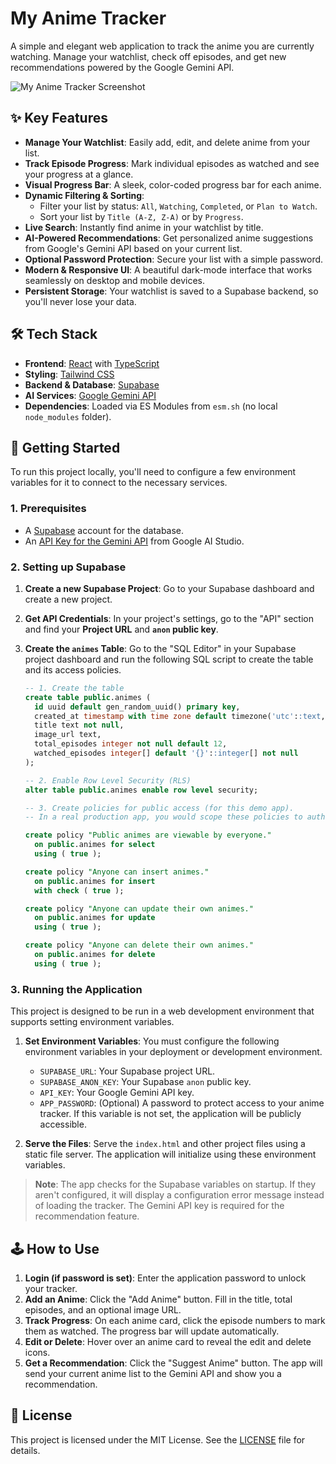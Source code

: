 # My Anime Tracker

A simple and elegant web application to track the anime you are currently watching. Manage your watchlist, check off episodes, and get new recommendations powered by the Google Gemini API.

![My Anime Tracker Screenshot](https://storage.googleapis.com/proudcity/me/my-anime-tracker-screenshot.png)

## ✨ Key Features

- **Manage Your Watchlist**: Easily add, edit, and delete anime from your list.
- **Track Episode Progress**: Mark individual episodes as watched and see your progress at a glance.
- **Visual Progress Bar**: A sleek, color-coded progress bar for each anime.
- **Dynamic Filtering & Sorting**:
    - Filter your list by status: `All`, `Watching`, `Completed`, or `Plan to Watch`.
    - Sort your list by `Title (A-Z, Z-A)` or by `Progress`.
- **Live Search**: Instantly find anime in your watchlist by title.
- **AI-Powered Recommendations**: Get personalized anime suggestions from Google's Gemini API based on your current list.
- **Optional Password Protection**: Secure your list with a simple password.
- **Modern & Responsive UI**: A beautiful dark-mode interface that works seamlessly on desktop and mobile devices.
- **Persistent Storage**: Your watchlist is saved to a Supabase backend, so you'll never lose your data.

## 🛠️ Tech Stack

- **Frontend**: [React](https://reactjs.org/) with [TypeScript](https://www.typescriptlang.org/)
- **Styling**: [Tailwind CSS](https://tailwindcss.com/)
- **Backend & Database**: [Supabase](https://supabase.io/)
- **AI Services**: [Google Gemini API](https://ai.google.dev/)
- **Dependencies**: Loaded via ES Modules from `esm.sh` (no local `node_modules` folder).

## 🚀 Getting Started

To run this project locally, you'll need to configure a few environment variables for it to connect to the necessary services.

### 1. Prerequisites

- A [Supabase](https://supabase.io/) account for the database.
- An [API Key for the Gemini API](https://aistudio.google.com/app/apikey) from Google AI Studio.

### 2. Setting up Supabase

1.  **Create a new Supabase Project**: Go to your Supabase dashboard and create a new project.
2.  **Get API Credentials**: In your project's settings, go to the "API" section and find your **Project URL** and **`anon` public key**.
3.  **Create the `animes` Table**: Go to the "SQL Editor" in your Supabase project dashboard and run the following SQL script to create the table and its access policies.

    ```sql
    -- 1. Create the table
    create table public.animes (
      id uuid default gen_random_uuid() primary key,
      created_at timestamp with time zone default timezone('utc'::text, now()) not null,
      title text not null,
      image_url text,
      total_episodes integer not null default 12,
      watched_episodes integer[] default '{}'::integer[] not null
    );

    -- 2. Enable Row Level Security (RLS)
    alter table public.animes enable row level security;

    -- 3. Create policies for public access (for this demo app).
    -- In a real production app, you would scope these policies to authenticated users.

    create policy "Public animes are viewable by everyone."
      on public.animes for select
      using ( true );

    create policy "Anyone can insert animes."
      on public.animes for insert
      with check ( true );

    create policy "Anyone can update their own animes."
      on public.animes for update
      using ( true );

    create policy "Anyone can delete their own animes."
      on public.animes for delete
      using ( true );
    ```

### 3. Running the Application

This project is designed to be run in a web development environment that supports setting environment variables.

1.  **Set Environment Variables**: You must configure the following environment variables in your deployment or development environment.

    -   `SUPABASE_URL`: Your Supabase project URL.
    -   `SUPABASE_ANON_KEY`: Your Supabase `anon` public key.
    -   `API_KEY`: Your Google Gemini API key.
    -   `APP_PASSWORD`: (Optional) A password to protect access to your anime tracker. If this variable is not set, the application will be publicly accessible.

2.  **Serve the Files**: Serve the `index.html` and other project files using a static file server. The application will initialize using these environment variables.

> **Note**: The app checks for the Supabase variables on startup. If they aren't configured, it will display a configuration error message instead of loading the tracker. The Gemini API key is required for the recommendation feature.

## 🕹️ How to Use

1.  **Login (if password is set)**: Enter the application password to unlock your tracker.
2.  **Add an Anime**: Click the "Add Anime" button. Fill in the title, total episodes, and an optional image URL.
3.  **Track Progress**: On each anime card, click the episode numbers to mark them as watched. The progress bar will update automatically.
4.  **Edit or Delete**: Hover over an anime card to reveal the edit and delete icons.
5.  **Get a Recommendation**: Click the "Suggest Anime" button. The app will send your current anime list to the Gemini API and show you a recommendation.

## 📄 License

This project is licensed under the MIT License. See the [LICENSE](LICENSE) file for details.